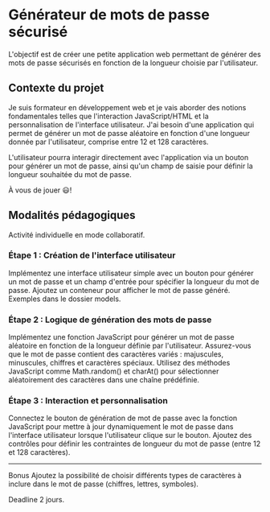 # Générateur de mots de passe sécurisé
L'objectif est de créer une petite application web permettant de générer des mots de passe sécurisés en fonction de la longueur choisie par l'utilisateur.



## Contexte du projet
Je suis formateur en développement web et je vais aborder des notions fondamentales telles que l'interaction JavaScript/HTML et la personnalisation de l'interface utilisateur.
J'ai besoin d'une application qui permet de générer un mot de passe aléatoire en fonction d'une longueur donnée par l'utilisateur, comprise entre 12 et 128 caractères.

L'utilisateur pourra interagir directement avec l'application via un bouton pour générer un mot de passe, ainsi qu'un champ de saisie pour définir la longueur souhaitée du mot de passe.

À vous de jouer 😃!

## Modalités pédagogiques
Activité individuelle en mode collaboratif.


### Étape 1 : Création de l'interface utilisateur
Implémentez une interface utilisateur simple avec un bouton pour générer un mot de passe et un champ d'entrée pour spécifier la longueur du mot de passe.
Ajoutez un conteneur pour afficher le mot de passe généré.
Exemples dans le dossier models.


### Étape 2 : Logique de génération des mots de passe
Implémentez une fonction JavaScript pour générer un mot de passe aléatoire en fonction de la longueur définie par l'utilisateur.
Assurez-vous que le mot de passe contient des caractères variés : majuscules, minuscules, chiffres et caractères spéciaux.
Utilisez des méthodes JavaScript comme Math.random() et charAt() pour sélectionner aléatoirement des caractères dans une chaîne prédéfinie.


### Étape 3 : Interaction et personnalisation
Connectez le bouton de génération de mot de passe avec la fonction JavaScript pour mettre à jour dynamiquement le mot de passe dans l'interface utilisateur lorsque l'utilisateur clique sur le bouton.
Ajoutez des contrôles pour définir les contraintes de longueur du mot de passe (entre 12 et 128 caractères).



---
Bonus
Ajoutez la possibilité de choisir différents types de caractères à inclure dans le mot de passe (chiffres, lettres, symboles).


Deadline
2 jours.

